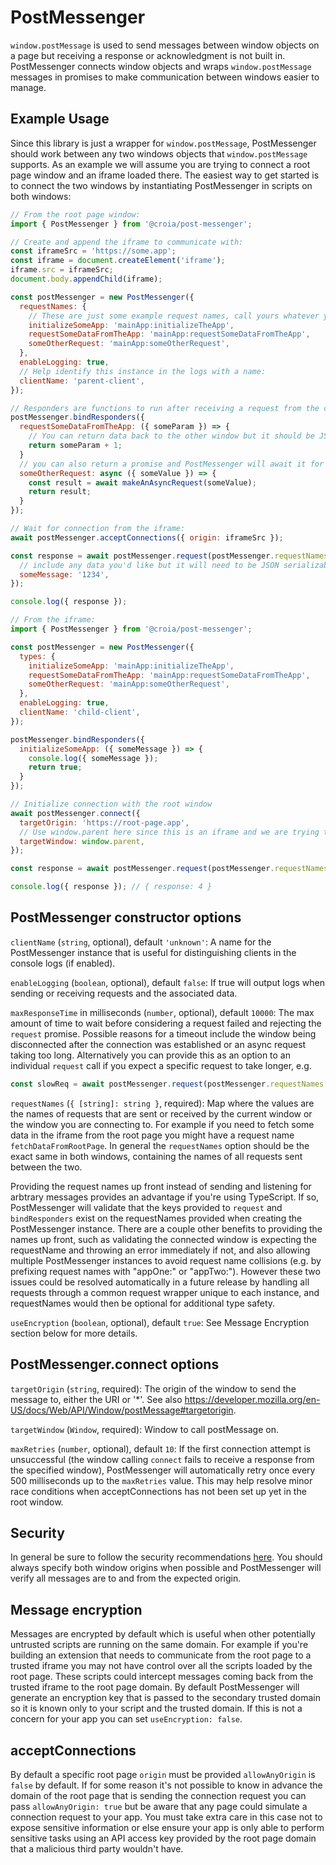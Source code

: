 # PostMessenger

`window.postMessage` is used to send messages between window objects on a page but receiving a response or acknowledgment is not built in. PostMessenger connects window objects and wraps `window.postMessage` messages in promises to make communication between windows easier to manage.

## Example Usage

Since this library is just a wrapper for `window.postMessage`, PostMessenger should work between any two windows objects that `window.postMessage` supports. As an example we will assume you are trying to connect a root page window and an iframe loaded there. The easiest way to get started is to connect the two windows by instantiating PostMessenger in scripts on both windows:

```javascript
// From the root page window:
import { PostMessenger } from '@croia/post-messenger';

// Create and append the iframe to communicate with:
const iframeSrc = 'https://some.app';
const iframe = document.createElement('iframe');
iframe.src = iframeSrc;
document.body.appendChild(iframe);

const postMessenger = new PostMessenger({
  requestNames: {
    // These are just some example request names, call yours whatever you'd like.
    initializeSomeApp: 'mainApp:initializeTheApp',
    requestSomeDataFromTheApp: 'mainApp:requestSomeDataFromTheApp',
    someOtherRequest: 'mainApp:someOtherRequest',
  },
  enableLogging: true,
  // Help identify this instance in the logs with a name:
  clientName: 'parent-client',
});

// Responders are functions to run after receiving a request from the connected window with a matching requestName key
postMessenger.bindResponders({
  requestSomeDataFromTheApp: ({ someParam }) => {
    // You can return data back to the other window but it should be JSON serializable
    return someParam + 1;
  }
  // you can also return a promise and PostMessenger will await it for you and return any errors to the other window
  someOtherRequest: async ({ someValue }) => {
    const result = await makeAnAsyncRequest(someValue);
    return result;
  }
});

// Wait for connection from the iframe:
await postMessenger.acceptConnections({ origin: iframeSrc });

const response = await postMessenger.request(postMessenger.requestNames.initializeSomeApp, {
  // include any data you'd like but it will need to be JSON serializable:
  someMessage: '1234',
});

console.log({ response });

// From the iframe:
import { PostMessenger } from '@croia/post-messenger';

const postMessenger = new PostMessenger({
  types: {
    initializeSomeApp: 'mainApp:initializeTheApp',
    requestSomeDataFromTheApp: 'mainApp:requestSomeDataFromTheApp',
    someOtherRequest: 'mainApp:someOtherRequest',
  },
  enableLogging: true,
  clientName: 'child-client',
});

postMessenger.bindResponders({
  initializeSomeApp: ({ someMessage }) => {
    console.log({ someMessage });
    return true;
  }
});

// Initialize connection with the root window
await postMessenger.connect({
  targetOrigin: 'https://root-page.app',
  // Use window.parent here since this is an iframe and we are trying to connect to the parent page:
  targetWindow: window.parent,
});

const response = await postMessenger.request(postMessenger.requestNames.requestSomeDataFromTheApp, 3);

console.log({ response }); // { response: 4 }
```

## PostMessenger constructor options
`clientName` (`string`, optional), default `'unknown'`: A name for the PostMessenger instance that is useful for distinguishing clients in the console logs (if enabled).

`enableLogging` (`boolean`, optional), default `false`: If true will output logs when sending or receiving requests and the associated data.

`maxResponseTime` in milliseconds (`number`, optional), default `10000`: The max amount of time to wait before considering a request failed and rejecting the `request` promise. Possible reasons for a timeout include the window being disconnected after the connection was established or an async request taking too long. Alternatively you can provide this as an option to an individual `request` call if you expect a specific request to take longer, e.g.
```javascript
const slowReq = await postMessenger.request(postMessenger.requestNames.slowReq, { maxResponseTime: 20000 });
```

`requestNames` (`{ [string]: string }`, required): Map where the values are the names of requests that are sent or received by the current window or the window you are connecting to. For example if you need to fetch some data in the iframe from the root page you might have a request name `fetchDataFromRootPage`. In general the `requestNames` option should be the exact same in both windows, containing the names of all requests sent between the two.

Providing the request names up front instead of sending and listening for arbtrary messages provides an advantage if you're using TypeScript. If so, PostMessenger will validate that the keys provided to `request` and `bindResponders` exist on the requestNames provided when creating the PostMessenger instance. There are a couple other benefits to providing the names up front, such as validating the connected window is expecting the requestName and throwing an error immediately if not, and also allowing multiple PostMessenger instances to avoid request name collisions (e.g. by prefixing request names with "appOne:" or "appTwo:"). However these two issues could be resolved automatically in a future release by handling all requests through a common request wrapper unique to each instance, and requestNames would then be optional for additional type safety.

`useEncryption` (`boolean`, optional), default `true`: See Message Encryption section below for more details.

## PostMessenger.connect options

`targetOrigin` (`string`, required): The origin of the window to send the message to, either the URI or '*'. See also https://developer.mozilla.org/en-US/docs/Web/API/Window/postMessage#targetorigin.

`targetWindow` (`Window`, required): Window to call postMessage on.

`maxRetries` (`number`, optional), default `10`: If the first connection attempt is unsuccessful (the window calling `connect` fails to receive a response from the specified window), PostMessenger will automatically retry once every 500 milliseconds up to the `maxRetries` value. This may help resolve minor race conditions when acceptConnections has not been set up yet in the root window.

## Security

In general be sure to follow the security recommendations [here](https://developer.mozilla.org/en-US/docs/Web/API/Window/postMessage#security_concerns). You should always specify both window origins when possible and PostMessenger will verify all messages are to and from the expected origin.
 
## Message encryption
Messages are encrypted by default which is useful when other potentially untrusted scripts are running on the same domain. For example if you're building an extension that needs to communicate from the root page to a trusted iframe you may not have control over all the scripts loaded by the root page. These scripts could intercept messages coming back from the trusted iframe to the root page domain. By default PostMessenger will generate an encryption key that is passed to the secondary trusted domain so it is known only to your script and the trusted domain. If this is not a concern for your app you can set `useEncryption: false`.

## acceptConnections

By default a specific root page `origin` must be provided `allowAnyOrigin` is `false` by default. If for some reason it's not possible to know in advance the domain of the root page that is sending the connection request you can pass `allowAnyOrigin: true` but be aware that any page could simulate a connection request to your app. You must take extra care in this case not to expose sensitive information or else ensure your app is only able to perform sensitive tasks using an API access key provided by the root page domain that a malicious third party wouldn't have.
